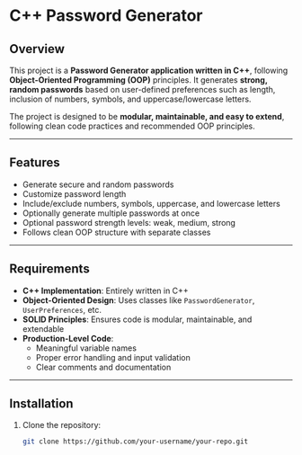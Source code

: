 # C++ Password Generator

## Overview
This project is a **Password Generator application written in C++**, following **Object-Oriented Programming (OOP)** principles. It generates **strong, random passwords** based on user-defined preferences such as length, inclusion of numbers, symbols, and uppercase/lowercase letters.  

The project is designed to be **modular, maintainable, and easy to extend**, following clean code practices and recommended OOP principles.

---

## Features
- Generate secure and random passwords
- Customize password length
- Include/exclude numbers, symbols, uppercase, and lowercase letters
- Optionally generate multiple passwords at once
- Optional password strength levels: weak, medium, strong
- Follows clean OOP structure with separate classes

---

## Requirements
- **C++ Implementation**: Entirely written in C++
- **Object-Oriented Design**: Uses classes like `PasswordGenerator`, `UserPreferences`, etc.
- **SOLID Principles**: Ensures code is modular, maintainable, and extendable
- **Production-Level Code**:  
  - Meaningful variable names  
  - Proper error handling and input validation  
  - Clear comments and documentation

---

## Installation
1. Clone the repository:  
   ```bash
   git clone https://github.com/your-username/your-repo.git
